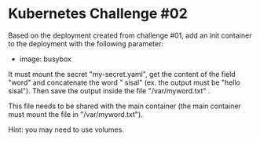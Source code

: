 # Kubernetes Challenge #02

Based on the deployment created from challenge #01, add an init container to the deployment with the following parameter:
- image: busybox

It must mount the secret "my-secret.yaml", get the content of the field "word" and concatenate the word " sisal" (ex. the output must be "hello sisal"). Then save the output inside the file "/var/myword.txt" .

This file needs to be shared with the main container (the main container must mount the file in "/var/myword.txt").

Hint: you may need to use volumes.

